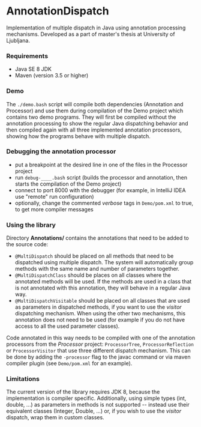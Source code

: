 # AnnotationDispatch

Implementation of multiple dispatch in Java using annotation processing mechanisms. Developed as a part of master's thesis at University of Ljubljana.

### Requirements

 - Java SE 8 JDK
 - Maven (version 3.5 or higher)

### Demo

The `./demo.bash` script will compile both dependencies (Annotation and Processor) and use them during compilation of the Demo project which contains two demo programs. They will first be compiled without the annotation processing to show the regular Java dispatching behavior and then compiled again with all three implemented annotation processors, showing how the programs behave with multiple dispatch.

### Debugging the annotation processor

 - put a breakpoint at the desired line in one of the files in the Processor project
 - run `debug-____.bash` script (builds the processor and annotation, then starts the compilation of the Demo project)
 - connect to port 8000 with the debugger (for example, in IntelliJ IDEA use "remote" run configuration)
 - optionally, change the commented *verbose* tags in `Demo/pom.xml` to true, to get more compiler messages

### Using the library

Directory **Annotations/** contains the annotations that need to be added to the source code:

 - `@MultiDispatch` should be placed on all methods that need to be dispatched using multiple dispatch. The system will automatically group methods with the same name and number of parameters together.
 - `@MultiDispatchClass` should be places on all classes where the annotated methods will be used. If the methods are used in a class that is not annotated with this annotation, they will behave in a regular Java way.
 - `@MultiDispatchVisitable` should be placed on all classes that are used as parameters in dispatched methods, if you want to use the *visitor* dispatching mechanism. When using the other two mechanisms, this annotation does not need to be used (for example if you do not have access to all the used parameter classes).
 
Code annotated in this way needs to be compiled with one of the annotation processors from the *Processor* project: `ProcessorTree`, `ProcessorReflection` or `ProcessorVisitor` that use three different dispatch mechanism. This can be done by adding the `-processor` flag to the javac command or via maven compiler plugin (see `Demo/pom.xml` for an example).


 ### Limitations
 
 The current version of the library requires JDK 8, because the implementation is compiler specific. Additionally, using simple types (int, double, ...) as parameters in methods is not supported -- instead use their equivalent classes (Integer, Double, ...) or, if you wish to use the *visitor* dispatch, wrap them in custom classes. 
